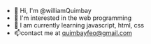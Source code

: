 - 👋 Hi, I'm @williamQuimbay
- 👀 I'm interested in the web programming
- 🌱 I am currently learning javascript, html, css
- 📫contact me at quimbayfeo@gmail.com

<!---
williamQuimbay/williamQuimbay is a ✨ special ✨ repository because its `README.md` (this file) appears on your GitHub profile.
You can click the Preview link to take a look at your changes.
--->
